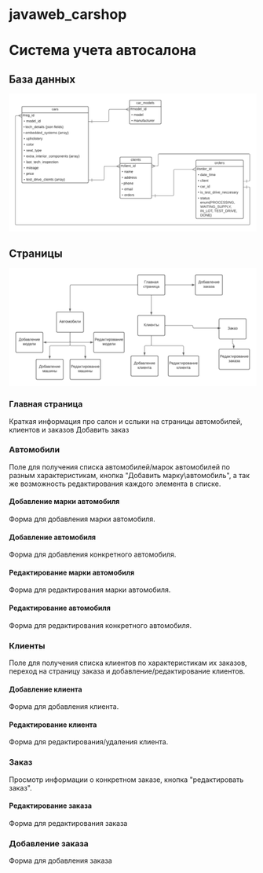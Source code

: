 # javaweb_carshop

# Система учета автосалона
## База данных

![Схема базы данных](database.png)

## Страницы
![Схема страниц](web_pages.png)

### Главная страница
Краткая информация про салон и сслыки на страницы автомобилей, клиентов и заказов
Добавить заказ

### Автомобили
Поле для получения списка автомобилей/марок автомобилей по разным характеристикам, кнопка "Добавить марку\автомобиль", а так же возможность редактирования каждого элемента в списке.
#### Добавление марки автомобиля
Форма для добавления марки автомобиля.
#### Добавление автомобиля
Форма для добавления конкретного автомобиля.
#### Редактирование марки автомобиля
Форма для редактирования марки автомобиля.
#### Редактирование автомобиля
Форма для редактирования конкретного автомобиля.
### Клиенты 
Поле для получения списка клиентов по характеристикам их заказов, переход на страницу заказа и добавление/редактирование клиентов.
#### Добавление клиента
Форма для добавления клиента.
#### Редактирование клиента
Форма для редактирования/удаления клиента.
### Заказ
Просмотр информации о конкретном заказе, кнопка "редактировать заказ".
#### Редактирование заказа
Форма для редактирования заказа
### Добавление заказа
Форма для добавления заказа
